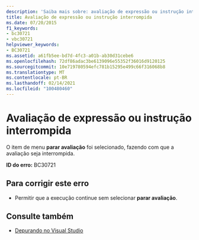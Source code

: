 ```yaml
---
description: 'Saiba mais sobre: avaliação de expressão ou instrução interrompida'
title: Avaliação de expressão ou instrução interrompida
ms.date: 07/20/2015
f1_keywords:
- bc30721
- vbc30721
helpviewer_keywords:
- BC30721
ms.assetid: a61fb5ee-bd7d-4fc3-a01b-ab30d31cebe6
ms.openlocfilehash: 72df86adac3be6139096e55352f36016d9120125
ms.sourcegitcommit: 10e719780594efc781b15295e499c66f316068b8
ms.translationtype: MT
ms.contentlocale: pt-BR
ms.lasthandoff: 02/14/2021
ms.locfileid: "100480460"
---
```

# <a name="evaluation-of-expression-or-statement-stopped"></a>Avaliação de expressão ou instrução interrompida

O item de menu **parar avaliação** foi selecionado, fazendo com que a avaliação seja interrompida.  
  
 **ID do erro:** BC30721  
  
## <a name="to-correct-this-error"></a>Para corrigir este erro  
  
- Permitir que a execução continue sem selecionar **parar avaliação**.  
  
## <a name="see-also"></a>Consulte também

- [Depurando no Visual Studio](/visualstudio/debugger/debugger-feature-tour)
